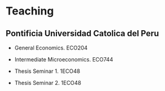 # Teaching
## Pontificia Universidad Catolica del Peru

- General Economics. ECO204

- Intermediate Microeconomics. ECO744

- Thesis Seminar 1. 1ECO48

- Thesis Seminar 2. 1ECO48